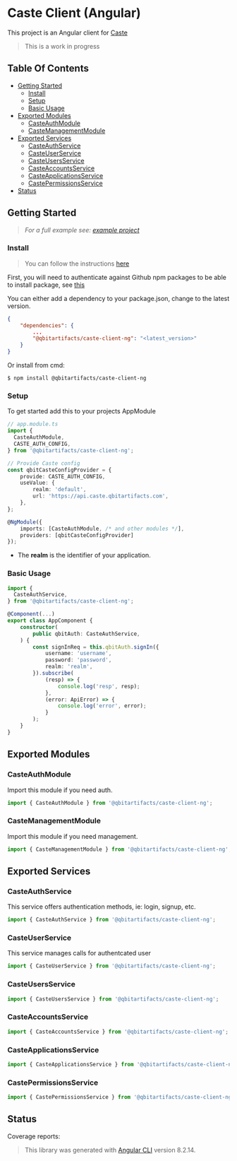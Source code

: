 # Caste Client (Angular) <!-- omit in toc -->

This project is an Angular client for [Caste](https://github.com/QbitArtifacts/caste)

> This is a work in progress

## Table Of Contents <!-- omit in toc -->

- [Getting Started](#getting-started)
  - [Install](#install)
  - [Setup](#setup)
  - [Basic Usage](#basic-usage)
- [Exported Modules](#exported-modules)
  - [CasteAuthModule](#casteauthmodule)
  - [CasteManagementModule](#castemanagementmodule)
- [Exported Services](#exported-services)
  - [CasteAuthService](#casteauthservice)
  - [CasteUserService](#casteuserservice)
  - [CasteUsersService](#casteusersservice)
  - [CasteAccountsService](#casteaccountsservice)
  - [CasteApplicationsService](#casteapplicationsservice)
  - [CastePermissionsService](#castepermissionsservice)
- [Status](#status)

## Getting Started

> _For a full example see: [example project](../../src)_

### Install

> You can follow the instructions [here](https://github.com/QbitArtifacts/qbit-ng-packages/packages/357576)

First, you will need to authenticate against Github npm packages to be able to install package, see [this][gh-npm-install]

You can either add a dependency to your package.json, change to the latest version.

```json
{
    "dependencies": {
        ...
        "@qbitartifacts/caste-client-ng": "<latest_version>"
    }
}
```

Or install from cmd:

```
$ npm install @qbitartifacts/caste-client-ng
```

### Setup

To get started add this to your projects AppModule

```typescript
// app.module.ts
import {
  CasteAuthModule,
  CASTE_AUTH_CONFIG,
} from '@qbitartifacts/caste-client-ng';

// Provide Caste config
const qbitCasteConfigProvider = {
    provide: CASTE_AUTH_CONFIG,
    useValue: {
        realm: 'default',
        url: 'https://api.caste.qbitartifacts.com',
    },
};

@NgModule({
    imports: [CasteAuthModule, /* and other modules */],
    providers: [qbitCasteConfigProvider]
});
```

- The **realm** is the identifier of your application.

### Basic Usage

```typescript
import {
  CasteAuthService,
} from '@qbitartifacts/caste-client-ng';

@Component(...)
export class AppComponent {
    constructor(
        public qbitAuth: CasteAuthService,
    ) {
        const signInReq = this.qbitAuth.signIn({
            username: 'username',
            password: 'password',
            realm: 'realm',
        }).subscribe(
            (resp) => {
                console.log('resp', resp);
            },
            (error: ApiError) => {
                console.log('error', error);
            }
        );
    }
}
```

## Exported Modules

### CasteAuthModule

Import this module if you need auth.

```ts
import { CasteAuthModule } from '@qbitartifacts/caste-client-ng';
```

### CasteManagementModule

Import this module if you need management.

```ts
import { CasteManagementModule } from '@qbitartifacts/caste-client-ng';
```

## Exported Services

### CasteAuthService

This service offers authentication methods, ie: login, signup, etc.

```ts
import { CasteAuthService } from '@qbitartifacts/caste-client-ng';
```

### CasteUserService

This service manages calls for authentcated user

```ts
import { CasteUserService } from '@qbitartifacts/caste-client-ng';
```

### CasteUsersService

```ts
import { CasteUsersService } from '@qbitartifacts/caste-client-ng';
```

### CasteAccountsService

```ts
import { CasteAccountsService } from '@qbitartifacts/caste-client-ng';
```

### CasteApplicationsService

```ts
import { CasteApplicationsService } from '@qbitartifacts/caste-client-ng';
```

### CastePermissionsService

```ts
import { CastePermissionsService } from '@qbitartifacts/caste-client-ng';
```

## Status

Coverage reports:

<!-- BADGES_START -->

<!-- BADGES_END -->

> This library was generated with [Angular CLI](https://github.com/angular/angular-cli) version 8.2.14.

<!-- Links -->

[gh-npm-auth]: https://docs.github.com/en/packages/using-github-packages-with-your-projects-ecosystem/configuring-npm-for-use-with-github-packages#authenticating-to-github-packages
[gh-npm-install]: https://docs.github.com/en/packages/using-github-packages-with-your-projects-ecosystem/configuring-npm-for-use-with-github-packages#installing-a-package

